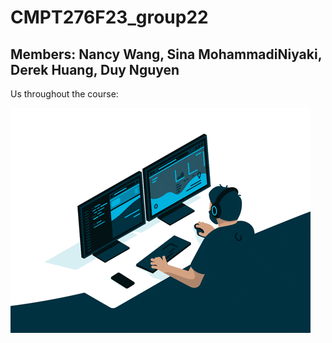 # CMPT276F23_group22

## Members: Nancy Wang, Sina MohammadiNiyaki, Derek Huang, Duy Nguyen
Us throughout the course:

![There was a gif here unable to load!](readmegif.gif)